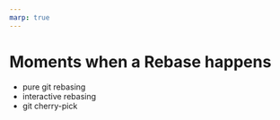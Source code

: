 ```yaml
---
marp: true
---
```


# Moments when a Rebase happens

* pure git rebasing
* interactive rebasing
* git cherry-pick